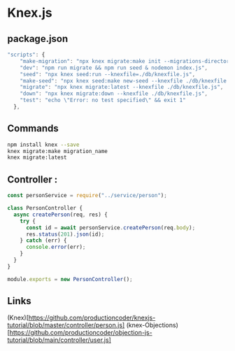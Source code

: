 # Knex.js

## package.json

```js
"scripts": {
    "make-migration": "npx knex migrate:make init --migrations-directory db/migrations",
    "dev": "npm run migrate && npm run seed & nodemon index.js",
    "seed": "npx knex seed:run --knexfile=./db/knexfile.js",
    "make-seed": "npx knex seed:make new-seed --knexfile ./db/knexfile.js",
    "migrate": "npx knex migrate:latest --knexfile ./db/knexfile.js",
    "down": "npx knex migrate:down --knexfile ./db/knexfile.js",
    "test": "echo \"Error: no test specified\" && exit 1"
  },
```

## Commands

```bash
npm install knex --save
knex migrate:make migration_name
knex migrate:latest
```

## Controller :

```js
const personService = require("../service/person");

class PersonController {
  async createPerson(req, res) {
    try {
      const id = await personService.createPerson(req.body);
      res.status(201).json(id);
    } catch (err) {
      console.error(err);
    }
  }
}

module.exports = new PersonController();
```

## Links

(Knex)[https://github.com/productioncoder/knexjs-tutorial/blob/master/controller/person.js]
(knex-Objections)[https://github.com/productioncoder/objection-js-tutorial/blob/main/controller/user.js]
